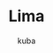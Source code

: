 ---
layout: photo
img: 'img/2017-04-14'
landmark: [Lima]
categories: [Peru]
tags: [city, culture]
title: Lima
author: kuba
description: "Photos from {{ page.landmark }}"
---